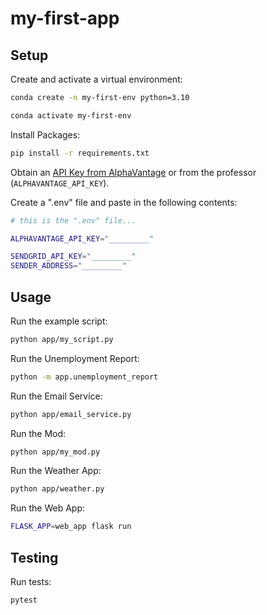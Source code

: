 # my-first-app


## Setup

Create and activate a virtual environment:

```sh
conda create -n my-first-env python=3.10

conda activate my-first-env
```

Install Packages:

```sh
pip install -r requirements.txt
```

Obtain an [API Key from AlphaVantage](https://www.alphavantage.co/support/#api-key) or from the professor (`ALPHAVANTAGE_API_KEY`).

Create a ".env" file and paste in the following contents:

```sh
# this is the ".env" file...

ALPHAVANTAGE_API_KEY="_________"

SENDGRID_API_KEY="_________"
SENDER_ADDRESS="_________"
```

## Usage

Run the example script:

```sh
python app/my_script.py
```

Run the Unemployment Report:

```sh
python -m app.unemployment_report
```

Run the Email Service:

```sh
python app/email_service.py
```

Run the Mod:

```sh
python app/my_mod.py
```

Run the Weather App:

```sh
python app/weather.py
```

Run the Web App:

```sh
FLASK_APP=web_app flask run
```

## Testing

Run tests:

```sh
pytest
```